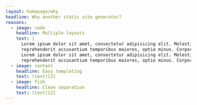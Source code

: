 ```yaml
---
layout: homepage/why
headline: Why another static site generator?
reasons:
  - image: code
    headline: Multiple layouts
    text: |
      Lorem ipsum dolor sit amet, consectetur adipisicing elit. Molestias, est. Ex quo voluptatem obcaecati ratione deserunt voluptatibus quia voluptates
      reprehenderit accusantium temporibus maiores, optio minus. Corporis obcaecati ipsa eveniet itaque.
      Lorem ipsum dolor sit amet, consectetur adipisicing elit. Molestias, est. Ex quo voluptatem obcaecati ratione deserunt voluptatibus quia voluptates
      reprehenderit accusantium temporibus maiores, optio minus. Corporis obcaecati ipsa eveniet itaque.
  - image: content
    headline: Easy templating
    text: (text)[2]
  - image: fish
    headline: Clean separation
    text: (text)[2]
---
```


